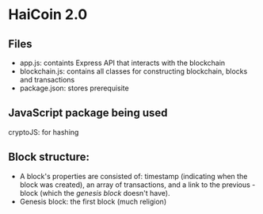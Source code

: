 # HaiCoin 2.0

## Files


- app.js: containts Express API that interacts with the blockchain
- blockchain.js: contains all classes for constructing blockchain, blocks and transactions
- package.json: stores prerequisite



## JavaScript package being used
cryptoJS: for hashing

## Block structure:


- A block's properties are consisted of: timestamp (indicating when the block was created), an array of transactions, and a link to the previous - block (which the *genesis block* doesn't have).
- Genesis block: the first block (much religion)


